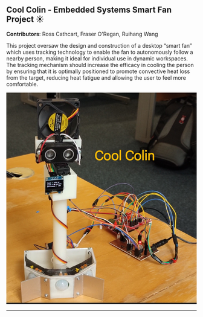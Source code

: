 ## Cool Colin - Embedded Systems Smart Fan Project ☀️

**Contributors**: Ross Cathcart, Fraser O'Regan, Ruihang Wang

This project oversaw the design and construction of a desktop “smart fan” which uses tracking technology to enable the fan to autonomously follow a nearby person, making it ideal for individual use in dynamic workspaces. The tracking mechanism should increase the efficacy in cooling the person by ensuring that it is optimally positioned to promote convective heat loss from the target, reducing heat fatigue and allowing the user to feel more comfortable. 

![Alt text](/Images/build.jpg)

---
